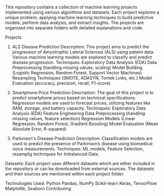 This repository contains a collection of machine learning projects implemented using various algorithms and datasets. Each project explores a unique problem, applying machine learning techniques to build predictive models, perform data analysis, and extract insights. The projects are organized into separate folders with detailed explanations and code.

Projects
1. ALS Disease Prediction
Description: This project aims to predict the progression of Amyotrophic Lateral Sclerosis (ALS) using patient data. Various machine learning models are explored to classify and predict disease progression.
Techniques:
Exploratory Data Analysis (EDA)
Data Preprocessing (handling missing values, scaling)
Model Building (Logistic Regression, Random Forest, Support Vector Machines)
Resampling Techniques (SMOTE, ADASYN, Tomek Links, etc.)
Model Evaluation (accuracy, precision, recall, F1-score)

2. Smartphone Price Prediction
Description: The goal of this project is to predict smartphone prices based on technical specifications. Regression models are used to forecast prices, utilizing features like RAM, storage, and battery capacity.
Techniques:
Exploratory Data Analysis (EDA)
Feature Engineering
Data Preprocessing (handling missing values, feature selection)
Regression Models (Linear Regression, Random Forest, Gradient Boosting)
Model Evaluation (Mean Absolute Error, R-squared)


3. Parkinson's Disease Prediction
Description: Classification models are used to predict the presence of Parkinson’s disease using biomedical voice measurements.
Techniques: ML models, Feature Selection, resamplig techniques for Imbalanced Data.

Datasets:
Each project uses different datasets which are either included in the repository or can be downloaded from external sources. The datasets and their sources are mentioned within each project folder.

Technologies Used:
Python
Pandas, NumPy
Scikit-learn
Keras, TensorFlow
Matplotlib, Seaborn
Contributing
